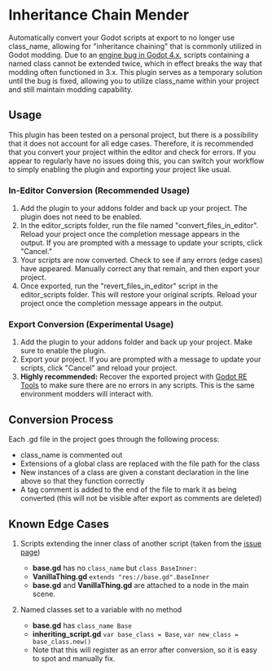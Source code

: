 # Inheritance Chain Mender
Automatically convert your Godot scripts at export to no longer use class_name, allowing for "inheritance chaining" that is commonly utilized in Godot modding.
Due to an [engine bug in Godot 4.x](https://github.com/godotengine/godot/issues/83542), scripts containing a named class cannot be extended twice, which in effect breaks the way that modding often functioned in 3.x.
This plugin serves as a temporary solution until the bug is fixed, allowing you to utilize class_name within your project and still maintain modding capability.

## Usage
This plugin has been tested on a personal project, but there is a possibility that it does not account for all edge cases.
Therefore, it is recommended that you convert your project within the editor and check for errors.
If you appear to regularly have no issues doing this, you can switch your workflow to simply enabling the plugin and exporting your project like usual.

### In-Editor Conversion (Recommended Usage)

1. Add the plugin to your addons folder and back up your project. The plugin does not need to be enabled.
2. In the editor_scripts folder, run the file named "convert_files_in_editor". Reload your project once the completion message appears in the output. If you are prompted with a message to update your scripts, click "Cancel."
3. Your scripts are now converted. Check to see if any errors (edge cases) have appeared. Manually correct any that remain, and then export your project.
4. Once exported, run the "revert_files_in_editor" script in the editor_scripts folder. This will restore your original scripts. Reload your project once the completion message appears in the output.

### Export Conversion (Experimental Usage)
1. Add the plugin to your addons folder and back up your project. Make sure to enable the plugin.
2. Export your project. If you are prompted with a message to update your scripts, click "Cancel" and reload your project.
3. **Highly recommended:** Recover the exported project with [Godot RE Tools](https://github.com/bruvzg/gdsdecomp) to make sure there are no errors in any scripts. This is the same environment modders will interact with.

## Conversion Process
Each .gd file in the project goes through the following process:
- class_name is commented out
- Extensions of a global class are replaced with the file path for the class
- New instances of a class are given a constant declaration in the line above so that they function correctly
- A tag comment is added to the end of the file to mark it as being converted (this will not be visible after export as comments are deleted)

## Known Edge Cases
1. Scripts extending the inner class of another script (taken from the [issue page](https://github.com/godotengine/godot/issues/83542))
   - **base.gd** has no `class_name` but `class BaseInner:`
   - **VanillaThing.gd** `extends "res://base.gd".BaseInner`
   - **base.gd** and **VanillaThing.gd** are attached to a node in the main scene.

2. Named classes set to a variable with no method
   - **base.gd** has `class_name Base`
   - **inheriting_script.gd** `var base_class = Base`, `var new_class = base_class.new()`
   - Note that this will register as an error after conversion, so it is easy to spot and manually fix.
